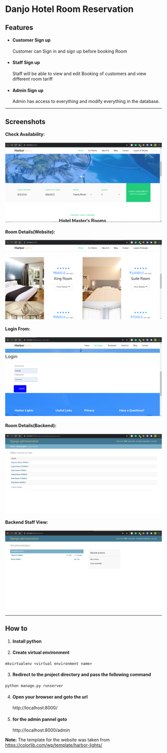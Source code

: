 # Danjo Hotel Room Reservation 


## Features
* <h4>Customer Sign up</h4>

   Customer can Sign in and sign up before booking Room
* <h4>Staff Sign up</h4>

   Staff will be able to view and edit Booking of customers and view different room tariff
* <h4>Admin Sign up</h4>

   Admin has access to everything and modify everything in the database.
   
___
## Screenshots

#### Check Availability:
![availability check](https://github.com/AnirudhVasudev47/Django/blob/master/Hotel%20website%20Screenshots/Availability%20check.png "Check Room Availbility")
#### Room Details(Website):
![Room Details Website](https://github.com/AnirudhVasudev47/Django/blob/master/Hotel%20website%20Screenshots/Rooms.png "Room Details(Website)")
#### Login From:
![Login Form](https://github.com/AnirudhVasudev47/Django/blob/master/Hotel%20website%20Screenshots/Login%20form.png "Login Form")
#### Room Details(Backend):
![Room Details(Backend)](https://github.com/AnirudhVasudev47/Django/blob/master/Hotel%20website%20Screenshots/Room%20details.png "Room Details(Backend)")
#### Backend Staff View:
![Backend Staff View](https://github.com/AnirudhVasudev47/Django/blob/master/Hotel%20website%20Screenshots/Staff%20view.png "Backend Staff View")

---

## How to  
1. <h4>Install python</h4>
2. <h4>Create virtual environment</h4> 
```
mkvirtualenv <virtual environment name>
```
3. <h4>Redirect to the project directory and pass the following command</h4>
```
python manage.py runserver
```
4. <h4> Open your browser and goto the url </h4> http://localhost:8000/ 

5. <h4> for the admin pannel goto </h4> http://localhost:8000/admin 


**Note:** The template for the website was taken from https://colorlib.com/wp/template/harbor-lights/
